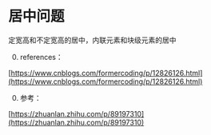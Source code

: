 # 居中问题

定宽高和不定宽高的居中，内联元素和块级元素的居中

0. references：

[https://www.cnblogs.com/formercoding/p/12826126.html](https://www.cnblogs.com/formercoding/p/12826126.html)

0. 参考：

[https://zhuanlan.zhihu.com/p/89197310](https://zhuanlan.zhihu.com/p/89197310)